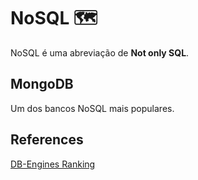 # NoSQL :world_map:

NoSQL é uma abreviação de **Not only SQL**.

## MongoDB
Um dos bancos NoSQL mais populares.

## References
[DB-Engines Ranking](https://db-engines.com/en/ranking)
